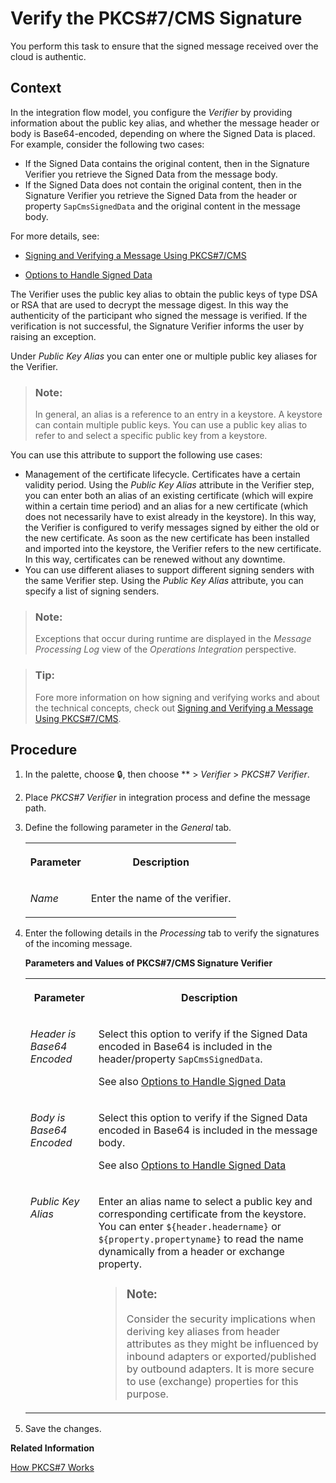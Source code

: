 <!-- loiof095dc6b9bb04530bbdaf037b250dd7f -->

<link rel="stylesheet" type="text/css" href="../css/sap-icons.css"/>

# Verify the PKCS\#7/CMS Signature

You perform this task to ensure that the signed message received over the cloud is authentic.



<a name="loiof095dc6b9bb04530bbdaf037b250dd7f__context_N10014_N10011_N10001"/>

## Context

In the integration flow model, you configure the *Verifier* by providing information about the public key alias, and whether the message header or body is Base64-encoded, depending on where the Signed Data is placed. For example, consider the following two cases:

-   If the Signed Data contains the original content, then in the Signature Verifier you retrieve the Signed Data from the message body.
-   If the Signed Data does not contain the original content, then in the Signature Verifier you retrieve the Signed Data from the header or property `SapCmsSignedData` and the original content in the message body.

For more details, see:

-   [Signing and Verifying a Message Using PKCS\#7/CMS](../40-RemoteSystems/signing-and-verifying-a-message-using-pkcs-7-cms-bb76650.md)

-   [Options to Handle Signed Data](../40-RemoteSystems/options-to-handle-signed-data-89f4220.md)


The Verifier uses the public key alias to obtain the public keys of type DSA or RSA that are used to decrypt the message digest. In this way the authenticity of the participant who signed the message is verified. If the verification is not successful, the Signature Verifier informs the user by raising an exception.

Under *Public Key Alias* you can enter one or multiple public key aliases for the Verifier.

> ### Note:  
> In general, an alias is a reference to an entry in a keystore. A keystore can contain multiple public keys. You can use a public key alias to refer to and select a specific public key from a keystore.

You can use this attribute to support the following use cases:

-   Management of the certificate lifecycle. Certificates have a certain validity period. Using the *Public Key Alias* attribute in the Verifier step, you can enter both an alias of an existing certificate \(which will expire within a certain time period\) and an alias for a new certificate \(which does not necessarily have to exist already in the keystore\). In this way, the Verifier is configured to verify messages signed by either the old or the new certificate. As soon as the new certificate has been installed and imported into the keystore, the Verifier refers to the new certificate. In this way, certificates can be renewed without any downtime.
-   You can use different aliases to support different signing senders with the same Verifier step. Using the *Public Key Alias* attribute, you can specify a list of signing senders.

> ### Note:  
> Exceptions that occur during runtime are displayed in the *Message Processing Log* view of the *Operations Integration* perspective.

> ### Tip:  
> Fore more information on how signing and verifying works and about the technical concepts, check out [Signing and Verifying a Message Using PKCS\#7/CMS](../40-RemoteSystems/signing-and-verifying-a-message-using-pkcs-7-cms-bb76650.md).



<a name="loiof095dc6b9bb04530bbdaf037b250dd7f__steps_lzm_3qs_vk"/>

## Procedure

1.  In the palette, choose :lock:, then choose ** \> *Verifier* \> *PKCS\#7 Verifier*.

2.  Place *PKCS\#7 Verifier* in integration process and define the message path.

3.  Define the following parameter in the *General* tab.


    <table>
    <tr>
    <th valign="top">

    Parameter
    
    </th>
    <th valign="top">

    Description
    
    </th>
    </tr>
    <tr>
    <td valign="top">
    
    *Name*
    
    </td>
    <td valign="top">
    
    Enter the name of the verifier.
    
    </td>
    </tr>
    </table>
    
4.  Enter the following details in the *Processing* tab to verify the signatures of the incoming message.

    **Parameters and Values of PKCS\#7/CMS Signature Verifier**


    <table>
    <tr>
    <th valign="top">

    Parameter
    
    </th>
    <th valign="top">

    Description
    
    </th>
    </tr>
    <tr>
    <td valign="top">
    
    *Header is Base64 Encoded* 
    
    </td>
    <td valign="top">
    
    Select this option to verify if the Signed Data encoded in Base64 is included in the header/property `SapCmsSignedData`.

    See also [Options to Handle Signed Data](../40-RemoteSystems/options-to-handle-signed-data-89f4220.md)
    
    </td>
    </tr>
    <tr>
    <td valign="top">
    
    *Body is Base64 Encoded* 
    
    </td>
    <td valign="top">
    
    Select this option to verify if the Signed Data encoded in Base64 is included in the message body.

    See also [Options to Handle Signed Data](../40-RemoteSystems/options-to-handle-signed-data-89f4220.md)
    
    </td>
    </tr>
    <tr>
    <td valign="top">
    
    *Public Key Alias* 
    
    </td>
    <td valign="top">
    
    Enter an alias name to select a public key and corresponding certificate from the keystore. You can enter `${header.headername}` or `${property.propertyname}` to read the name dynamically from a header or exchange property.

    > ### Note:  
    > Consider the security implications when deriving key aliases from header attributes as they might be influenced by inbound adapters or exported/published by outbound adapters. It is more secure to use \(exchange\) properties for this purpose.


    
    </td>
    </tr>
    </table>
    
5.  Save the changes.


**Related Information**  


[How PKCS\#7 Works](../40-RemoteSystems/how-pkcs-7-works-21325d5.md "You have the option to sign and encrypt message payloads based on PKCS#7/CMS Enveloped Data and Signed Data (PKCS stands for Public Key Cryptography Standards).")

